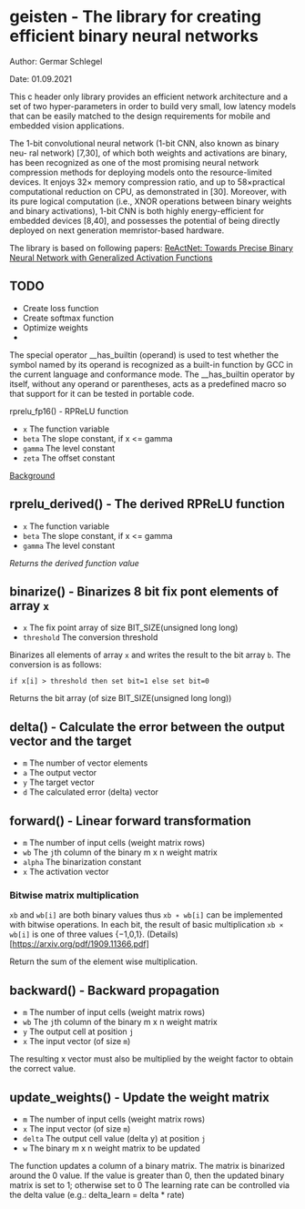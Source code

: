 
# geisten - The library for creating efficient binary neural networks

Author: Germar Schlegel

Date: 01.09.2021

This c header only library provides an efficient network architecture
and a set of two hyper-parameters in order to build very
small, low latency models that can be easily matched to the
design requirements for mobile and embedded vision applications.

The 1-bit convolutional neural network (1-bit CNN, also known as binary neu-
ral network) [7,30], of which both weights and activations are binary, has
been recognized as one of the most promising neural network compression
methods for deploying models onto the resource-limited devices. It enjoys 32×
memory compression ratio, and up to 58×practical computational reduction on
CPU, as demonstrated in [30]. Moreover, with its pure logical computation
(i.e., XNOR operations between binary weights and binary activations), 1-bit
CNN is both highly energy-efficient for embedded devices [8,40], and
possesses the potential of being directly deployed on next generation
memristor-based hardware.

The library is based on following papers:
[ReActNet: Towards Precise Binary Neural Network with Generalized Activation
Functions](https://arxiv.org/pdf/2003.03488.pdf)

## TODO
- Create loss function
- Create softmax function
- Optimize weights
-


The special operator __has_builtin (operand) is used to test whether
the symbol named by its operand is recognized as a built-in function by GCC
in the current language and conformance mode. The __has_builtin operator by
itself, without any operand or parentheses, acts as a predefined macro so
that support for it can be tested in portable code.


rprelu_fp16() - RPReLU function
- `x` The function variable
- `beta` The slope constant, if x <= gamma
- `gamma` The level constant
- `zeta` The offset constant

[Background](https://arxiv.org/pdf/2003.03488.pdf)


## rprelu_derived() - The derived RPReLU function
- `x` The function variable
- `beta` The slope constant, if x <= gamma
- `gamma` The level constant

_Returns the derived function value_


## binarize() - Binarizes 8 bit fix pont elements of array `x`
- `x` The fix point array of size BIT_SIZE(unsigned long long)
- `threshold` The conversion threshold

Binarizes all elements of array `x` and writes the result to the bit array
`b`. The conversion is as follows:

    if x[i] > threshold then set bit=1 else set bit=0

Returns the bit array (of size BIT_SIZE(unsigned long long))


## delta() - Calculate the error between the output vector and the target
- `m` The number of vector elements
- `a` The output vector
- `y` The target vector
- `d` The calculated error (delta) vector


## forward() - Linear forward transformation
- `m` The number of input cells (weight matrix rows)
- `wb` The `j`th column of the binary m x n weight matrix
- `alpha` The binarization constant
- `x` The activation vector

### Bitwise matrix multiplication

`xb` and `wb[i]` are both binary values thus  `xb ∗ wb[i]` can be implemented with bitwise
operations. In each bit, the result of basic multiplication `xb × wb[i]` is one of
three values {−1,0,1}.
(Details)[https://arxiv.org/pdf/1909.11366.pdf]

Return the sum of the element wise multiplication.


## backward() - Backward propagation
- `m` The number of input cells (weight matrix rows)
- `wb` The `j`th column of the binary m x n weight matrix
- `y` The output cell at position `j`
- `x` The input vector (of size `m`)

The resulting x vector must also be multiplied by the weight factor to obtain
the correct value.


## update_weights() - Update the weight matrix
- `m` The number of input cells (weight matrix rows)
- `x` The input vector (of size `m`) 
- `delta` The output cell value (delta y) at position `j`
- `w` The binary m x n weight matrix to be updated

The function updates a column of a binary matrix.
The matrix is binarized around the 0 value. 
If the value is greater than 0, then the updated binary 
matrix is set to 1; otherwise set to 0 
The learning rate can be controlled via the delta value 
(e.g.: delta_learn = delta * rate)


